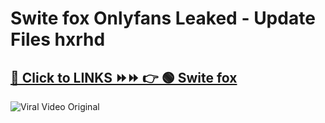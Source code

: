 
 # Swite fox Onlyfans Leaked - Update Files hxrhd

## <h2><a href="https://clipsfans.com/Swite_fox&ref=git">🔗 Click to LINKS ⏩⏩ 👉 🟢 Swite fox </a></h2>

<a href="https://clipsfans.com/Swite_fox&ref=git" rel="nofollow" data-target="animated-image.originalLink"><img src="https://i.ibb.co.com/xMMVF88/686577567.gif" alt="Viral Video Original" style="max-width: 100%; display: inline-block;" data-target="animated-image.originalImage"></a>

